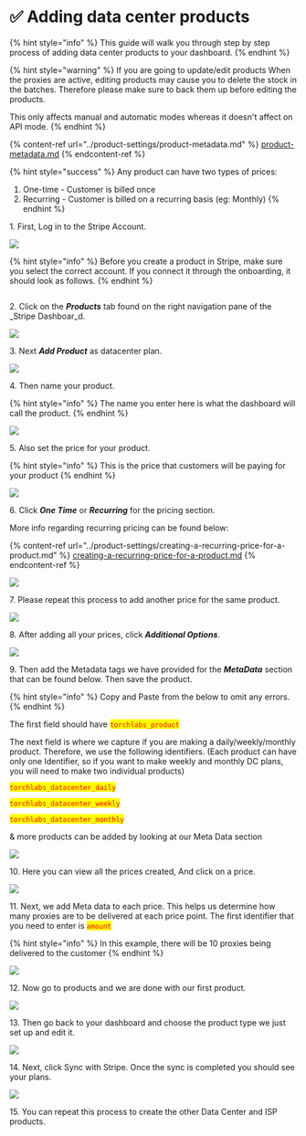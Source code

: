# ✅ Adding data center products

{% hint style="info" %}
This guide will walk you through step by step process of adding data center products to your dashboard.
{% endhint %}

{% hint style="warning" %}
If you are going to update/edit products When the proxies are active, editing products may cause you to delete the stock in the batches. Therefore please make sure to back them up before editing the products.

This only affects manual and automatic modes whereas it doesn't affect on API mode.
{% endhint %}

{% content-ref url="../product-settings/product-metadata.md" %}
[product-metadata.md](../product-settings/product-metadata.md)
{% endcontent-ref %}

{% hint style="success" %}
Any product can have two types of prices:&#x20;

1. One-time - Customer is billed once
2. Recurring - Customer is billed on a recurring basis (eg: Monthly)
{% endhint %}



1\. First, Log in to the Stripe Account.

![](<../.gitbook/assets/Untitled design (1) (2).png>)

{% hint style="info" %}
Before you create a product in Stripe, make sure you select the correct account. If you connect it through the onboarding, it should look as follows.
{% endhint %}

<figure><img src="../.gitbook/assets/r (2).png" alt=""><figcaption></figcaption></figure>

2\. Click on the _**Products**_ tab found on the right navigation pane of the _Stripe Dashboar_d.

![](<../.gitbook/assets/Untitled design (2) (9).png>)

3\. Next _**Add Product**_ as datacenter plan.

![](<../.gitbook/assets/Untitled design (3) (12).png>)

4\. Then name your product.

{% hint style="info" %}
The name you enter here is what the dashboard will call the product.
{% endhint %}

![](<../.gitbook/assets/1 (35) (1).png>)

5\. Also set the price for your product.

{% hint style="info" %}
This is the price that customers will be paying for your product
{% endhint %}

![](<../.gitbook/assets/Untitled design (5) (4).png>)

6\. Click _**One Time**_ or _**Recurring**_ for the pricing section.

More info regarding recurring pricing can be found below:

{% content-ref url="../product-settings/creating-a-recurring-price-for-a-product.md" %}
[creating-a-recurring-price-for-a-product.md](../product-settings/creating-a-recurring-price-for-a-product.md)
{% endcontent-ref %}

![](<../.gitbook/assets/Untitled design (6) (5).png>)

7\. Please repeat this process to add another price for the same product.

![](<../.gitbook/assets/Untitled design (7) (4).png>)

8\. After adding all your prices, click _**Additional Options**_.

![](<../.gitbook/assets/1 (44).png>)

9\. Then add the Metadata tags we have provided for the _**MetaData**_ section that can be found below.  Then save the product.&#x20;

{% hint style="info" %}
Copy and Paste from the below to omit any errors.
{% endhint %}

The first field should have <mark style="color:red;">`torchlabs_product`</mark>

The next field is where we capture if you are making a daily/weekly/monthly product. Therefore, we use the following identifiers. (Each product can have only one Identifier, so if you want to make weekly and monthly DC plans, you will need to make two individual products)

<mark style="color:red;">`torchlabs_datacenter_daily`</mark>

<mark style="color:red;">`torchlabs_datacenter_weekly`</mark>

<mark style="color:red;">`torchlabs_datacenter_monthly`</mark>

& more products can be added by looking at our Meta Data section

![](<../.gitbook/assets/image (4) (1).png>)

10\. Here you can view all the prices created, And click on a price.

![](<../.gitbook/assets/1 (45) (1).png>)

11\. Next, we add Meta data to each price. This helps us determine how many proxies are to be delivered at each price point. The first identifier that you need to enter is <mark style="color:red;">`amount`</mark>

{% hint style="info" %}
In this example, there will be 10 proxies being delivered to the customer
{% endhint %}

![](<../.gitbook/assets/image (7) (1).png>)

12\. Now go to products and we are done with our first product.

![](<../.gitbook/assets/1 (42) (1).png>)

13\. Then go back to your dashboard and choose the product type we just set up and edit it.

![](<../.gitbook/assets/1 (75) (1).png>)

14\. Next, click Sync with Stripe. Once the sync is completed you should see your plans.

![](<../.gitbook/assets/1 (41) (1) (2) (1).png>)

15\. You can repeat this process to create the other Data Center and ISP products.
